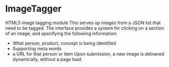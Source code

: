 ImageTagger
===========

HTML5 image tagging module
This serves up images from a JSON list that need to be tagged.
The interface provides a system for clicking on a section of an image, and specifying the following information:
 - What person, product, concept is being identified
 - Supporting meta words
 - a URL for that person or item
Upon submission, a new image is delivered dynamically, without a page load.
